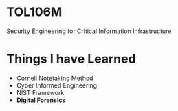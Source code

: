 # TOL106M
Security Engineering for Critical Information Infrastructure
# Things I have Learned
* Cornell Notetaking Method
* Cyber Informed Engineering
* NIST Framework
* **Digital Forensics**

